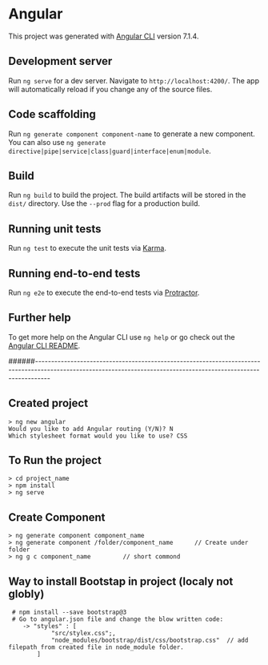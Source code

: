 # Angular

This project was generated with [Angular CLI](https://github.com/angular/angular-cli) version 7.1.4.

## Development server

Run `ng serve` for a dev server. Navigate to `http://localhost:4200/`. The app will automatically reload if you change any of the source files.

## Code scaffolding

Run `ng generate component component-name` to generate a new component. You can also use `ng generate directive|pipe|service|class|guard|interface|enum|module`.

## Build

Run `ng build` to build the project. The build artifacts will be stored in the `dist/` directory. Use the `--prod` flag for a production build.

## Running unit tests

Run `ng test` to execute the unit tests via [Karma](https://karma-runner.github.io).

## Running end-to-end tests

Run `ng e2e` to execute the end-to-end tests via [Protractor](http://www.protractortest.org/).

## Further help

To get more help on the Angular CLI use `ng help` or go check out the [Angular CLI README](https://github.com/angular/angular-cli/blob/master/README.md).

######-----------------------------------------------------------------------------------------------------------------------------------------------------------------

## Created project

    > ng new angular
    Would you like to add Angular routing (Y/N)? N
    Which stylesheet format would you like to use? CSS
    
## To Run the project

    > cd project_name
    > npm install
    > ng serve
    
## Create Component

    > ng generate component component_name
    > ng generate component /folder/component_name      // Create under folder
    > ng g c component_name         // short commond
    
## Way to install Bootstap in project (localy not globly)

     # npm install --save bootstrap@3
     # Go to angular.json file and change the blow written code:
        -> "styles" : [
                "src/stylex.css";,
                "node_modules/bootstrap/dist/css/bootstrap.css"  // add filepath from created file in node_module folder.
            ]
